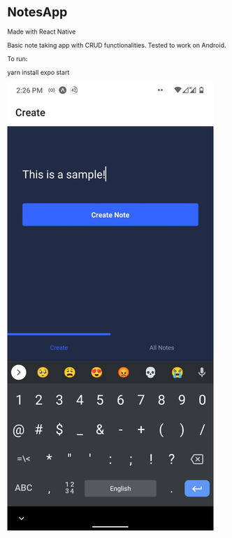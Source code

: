 # NotesApp

Made with React Native

Basic note taking app with CRUD functionalities. Tested to work on Android.

To run: 

yarn install
expo start

![](https://github.com/aaronhash/NotesApp/blob/main/samples/adding%20notes.jpg)
